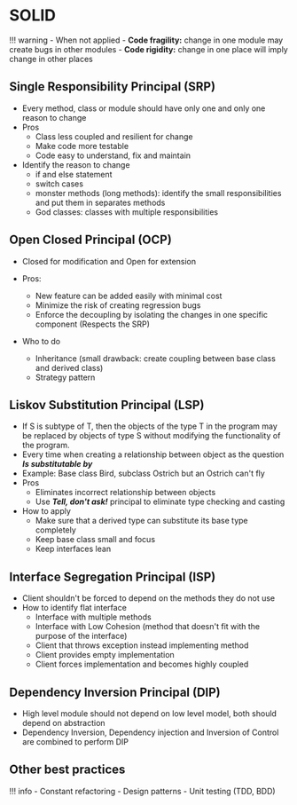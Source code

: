 # SOLID

!!! warning
    - When not applied
      - **Code fragility:** change in one module may create bugs in other modules
      - **Code rigidity:** change in one place will imply change in other places

  
## Single Responsibility Principal (SRP)

- Every method, class or module should have only one and only one reason to change
- Pros
    - Class less coupled and resilient for change 
    - Make code more testable
    - Code easy to understand, fix and maintain 
- Identify the reason to change
    - if and else statement
    - switch cases 
    - monster methods (long methods): identify the small responsibilities and put them in separates methods
    - God classes: classes with multiple responsibilities

## Open Closed Principal (OCP) 

- Closed for modification and Open for extension
- Pros:
    - New feature can be added easily with minimal cost 
    - Minimize the risk of creating regression bugs 
    - Enforce the decoupling by isolating the changes in one specific component (Respects the SRP)

- Who to do
    - Inheritance (small drawback: create coupling between base class and derived class)
    - Strategy pattern 

## Liskov Substitution Principal (LSP)

- If S is subtype of T, then the objects of the type T in the program may be replaced by objects of type S
without modifying the functionality of the program.   
- Every time when creating a relationship between object as the question ***Is substitutable by***
- Example: Base class Bird, subclass Ostrich but an Ostrich can't fly 
- Pros
    - Eliminates incorrect relationship between objects 
    - Use ***Tell, don't ask!*** principal to eliminate type checking and casting
- How to apply
    - Make sure that a derived type can substitute its base type completely
    - Keep base class small and focus 
    - Keep interfaces lean 

## Interface Segregation Principal (ISP)
- Client shouldn't be forced to depend on the methods they do not use
- How to identify flat interface
    - Interface with multiple methods
    - Interface with Low Cohesion (method that doesn't fit with the purpose of the interface)
    - Client that throws exception instead implementing method 
    - Client provides empty implementation 
    - Client forces implementation and becomes highly coupled

## Dependency Inversion Principal (DIP)

- High level module should not depend on low level model, both should depend on abstraction 
- Dependency Inversion, Dependency injection and Inversion of Control are combined to perform DIP 

## Other best practices

!!! info
    - Constant refactoring 
    - Design patterns 
    - Unit testing (TDD, BDD) 